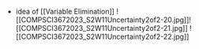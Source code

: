 - idea of [[Variable Elimination]]
![[COMPSCI3672023_S2W11Uncertainty2of2-20.jpg]]![[COMPSCI3672023_S2W11Uncertainty2of2-21.jpg]]
![[COMPSCI3672023_S2W11Uncertainty2of2-22.jpg]]

